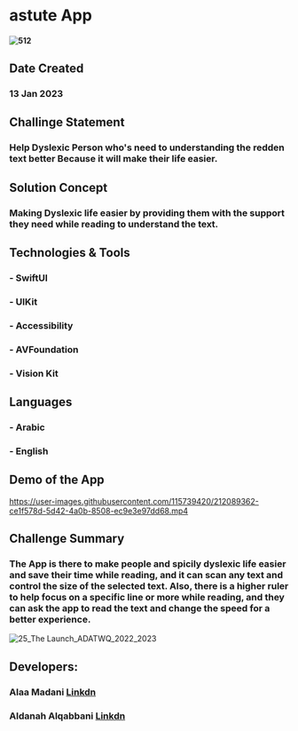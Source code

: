 

# astute App
#### ![512](https://user-images.githubusercontent.com/115739420/212080608-dc628c22-199b-43cb-a492-7eea57e5432b.png)

## Date Created 
### 13 Jan 2023

## Challinge Statement

### Help Dyslexic Person who's need to understanding the redden text better Because it will make their life easier.

## Solution Concept

### Making Dyslexic life easier by providing them with the support they need while reading to understand the text.

## Technologies & Tools

### - SwiftUI
### - UIKit
### - Accessibility
### - AVFoundation
### - Vision Kit

## Languages
### - Arabic
### - English

## Demo of the App

https://user-images.githubusercontent.com/115739420/212089362-ce1f578d-5d42-4a0b-8508-ec9e3e97dd68.mp4

## Challenge Summary 

### The App is there to make people and spicily dyslexic life easier and save their time while reading, and it can scan any text and control the size of the selected text. Also, there is a higher ruler to help focus on a specific line or more while reading, and they can ask the app to read the text and change the speed for a better experience.

![25_The Launch_ADATWQ_2022_2023](https://user-images.githubusercontent.com/115739420/212084157-fa997f42-96c1-4796-b22b-8c730306f948.jpeg)


## Developers:
### Alaa Madani [Linkdn](https://sa.linkedin.com/in/ialaa7)
### Aldanah Alqabbani [Linkdn](https://www.linkedin.com/in/aldanaalqabbani/) 


